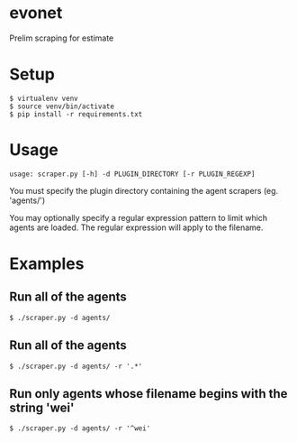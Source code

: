 # evonet
Prelim scraping for estimate

# Setup
    $ virtualenv venv
    $ source venv/bin/activate
    $ pip install -r requirements.txt

# Usage
    usage: scraper.py [-h] -d PLUGIN_DIRECTORY [-r PLUGIN_REGEXP]

You must specify the plugin directory containing the agent scrapers (eg. 'agents/')

You may optionally specify a regular expression pattern to limit which agents are loaded.
The regular expression will apply to the filename.

# Examples
## Run all of the agents
    $ ./scraper.py -d agents/      

## Run all of the agents
    $ ./scraper.py -d agents/ -r '.*'

## Run only agents whose filename begins with the string 'wei'
    $ ./scraper.py -d agents/ -r '^wei'